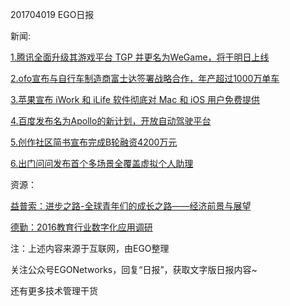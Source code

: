 201704019 EGO日报

新闻:

[1.腾讯全面升级其游戏平台 TGP 并更名为WeGame，将于明日上线](http://36kr.com/p/5071474.html?ktm_source=feed)

[2.ofo宣布与自行车制造商富士达签署战略合作，年产超过1000万单车](http://tech.qq.com/a/20170419/045969.htm)

[3.苹果宣布 iWork 和 iLife 软件彻底对 Mac 和 iOS 用户免费提供](http://tech.qq.com/a/20170419/008170.htm)

[4.百度发布名为Apollo的新计划，开放自动驾驶平台](http://tech.qq.com/a/20170419/016616.htm)

[5.创作社区简书宣布完成B轮融资4200万元](http://tech.qq.com/a/20170419/043437.htm)

[6.出门问问发布首个多场景全覆盖虚拟个人助理](http://tech.qq.com/a/20170419/020354.htm)

资源：

[益普索：进步之路-全球青年们的成长之路——经济前景与展望](http://www.199it.com/archives/581963.html)

[德勤：2016教育行业数字化应用调研](http://www.199it.com/archives/545735.html)

注：上述内容来源于互联网，由EGO整理

关注公众号EGONetworks，回复“日报”，获取文字版日报内容~

还有更多技术管理干货
